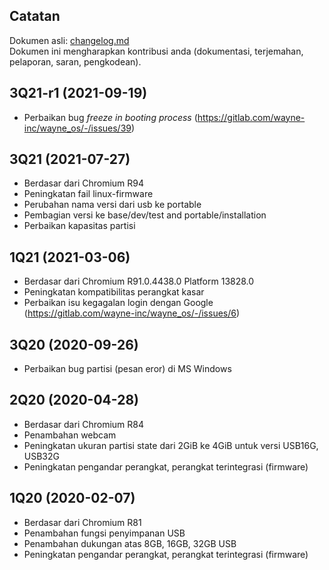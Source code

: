 ## Catatan
Dokumen asli: [changelog.md](https://gitlab.com/wayne-inc/wayneos/-/blob/master/docs/en/release/changelog.md)
<br>Dokumen ini mengharapkan kontribusi anda (dokumentasi, terjemahan, pelaporan, saran, pengkodean).

## 3Q21-r1 (2021-09-19)
- Perbaikan bug _freeze in booting process_ (https://gitlab.com/wayne-inc/wayne_os/-/issues/39)

## 3Q21 (2021-07-27)
- Berdasar dari Chromium R94
- Peningkatan fail linux-firmware
- Perubahan nama versi dari usb ke portable
- Pembagian versi ke base/dev/test and portable/installation
- Perbaikan kapasitas partisi

## 1Q21 (2021-03-06)
- Berdasar dari Chromium R91.0.4438.0 Platform 13828.0
- Peningkatan kompatibilitas perangkat kasar
- Perbaikan isu kegagalan login dengan Google (https://gitlab.com/wayne-inc/wayne_os/-/issues/6)

## 3Q20 (2020-09-26)
- Perbaikan bug partisi (pesan eror) di MS Windows

## 2Q20 (2020-04-28)
- Berdasar dari Chromium R84
- Penambahan webcam
- Peningkatan ukuran partisi state dari 2GiB ke 4GiB untuk versi USB16G, USB32G
- Peningkatan pengandar perangkat, perangkat terintegrasi (firmware)

## 1Q20 (2020-02-07)
- Berdasar dari Chromium R81
- Penambahan fungsi penyimpanan USB
- Penambahan dukungan atas 8GB, 16GB, 32GB USB
- Peningkatan pengandar perangkat, perangkat terintegrasi (firmware)
